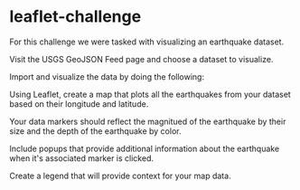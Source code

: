 # leaflet-challenge

For this challenge we were tasked with visualizing an earthquake dataset.

Visit the USGS GeoJSON Feed page and choose a dataset to visualize.

Import and visualize the data by doing the following:

Using Leaflet, create a map that plots all the earthquakes from your dataset based on their longitude and latitude.

Your data markers should reflect the magnitued of the earthquake by their size and the depth of the earthquake by color.

Include popups that provide additional information about the earthquake when it's associated marker is clicked.

Create a legend that will provide context for your map data.